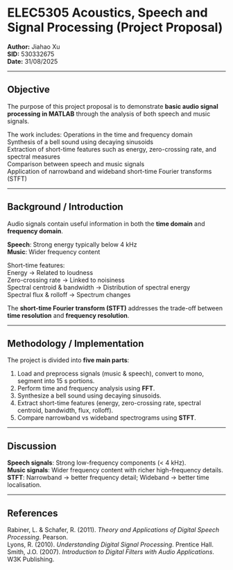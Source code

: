 # ELEC5305 Acoustics, Speech and Signal Processing (Project Proposal)

**Author:** Jiahao Xu  
**SID:** 530332675  
**Date:** 31/08/2025  

---

## Objective
The purpose of this project proposal is to demonstrate **basic audio signal processing in MATLAB** through the analysis of both speech and music signals.  

The work includes:
Operations in the time and frequency domain  
Synthesis of a bell sound using decaying sinusoids  
Extraction of short-time features such as energy, zero-crossing rate, and spectral measures  
Comparison between speech and music signals  
Application of narrowband and wideband short-time Fourier transforms (STFT)  

---

## Background / Introduction
Audio signals contain useful information in both the **time domain** and **frequency domain**.  

**Speech**: Strong energy typically below 4 kHz  
**Music**: Wider frequency content  

Short-time features:  
Energy → Related to loudness  
Zero-crossing rate → Linked to noisiness  
Spectral centroid & bandwidth → Distribution of spectral energy  
Spectral flux & rolloff → Spectrum changes  

The **short-time Fourier transform (STFT)** addresses the trade-off between **time resolution** and **frequency resolution**.

---

## Methodology / Implementation
The project is divided into **five main parts**:

1. Load and preprocess signals (music & speech), convert to mono, segment into 15 s portions.  
2. Perform time and frequency analysis using **FFT**.  
3. Synthesize a bell sound using decaying sinusoids.  
4. Extract short-time features (energy, zero-crossing rate, spectral centroid, bandwidth, flux, rolloff).  
5. Compare narrowband vs wideband spectrograms using **STFT**.  

---

## Discussion
**Speech signals**: Strong low-frequency components (< 4 kHz).  
**Music signals**: Wider frequency content with richer high-frequency details.  
**STFT**: Narrowband → better frequency detail; Wideband → better time localisation.  

---

## References
Rabiner, L. & Schafer, R. (2011). *Theory and Applications of Digital Speech Processing*. Pearson.  
Lyons, R. (2010). *Understanding Digital Signal Processing*. Prentice Hall.  
Smith, J.O. (2007). *Introduction to Digital Filters with Audio Applications*. W3K Publishing.  
